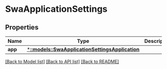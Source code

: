 # SwaApplicationSettings

## Properties
Name | Type | Description | Notes
------------ | ------------- | ------------- | -------------
**app** | [***::models::SwaApplicationSettingsApplication**](SwaApplicationSettingsApplication.md) |  | [optional] 

[[Back to Model list]](../README.md#documentation-for-models) [[Back to API list]](../README.md#documentation-for-api-endpoints) [[Back to README]](../README.md)


